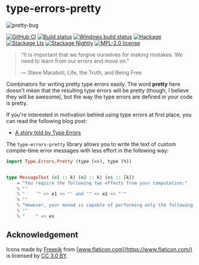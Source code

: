 # type-errors-pretty

![pretty-bug](https://user-images.githubusercontent.com/4276606/61183911-eda86300-a679-11e9-9b8e-34c129469075.png)

[![GitHub CI](https://github.com/kowainik/type-errors-pretty/workflows/CI/badge.svg)](https://github.com/kowainik/type-errors-pretty/actions)
[![Build status](https://img.shields.io/travis/com/chshersh/type-errors-pretty/main?logo=travis)](https://travis-ci.com/chshersh/type-errors-pretty)
[![Windows build status](https://ci.appveyor.com/api/projects/status/github/chshersh/type-errors-pretty?branch=main&svg=true)](https://ci.appveyor.com/project/chshersh/type-errors-pretty)
[![Hackage](https://img.shields.io/hackage/v/type-errors-pretty.svg?logo=haskell)](https://hackage.haskell.org/package/type-errors-pretty)
[![Stackage Lts](http://stackage.org/package/type-errors-pretty/badge/lts)](http://stackage.org/lts/package/type-errors-pretty)
[![Stackage Nightly](http://stackage.org/package/type-errors-pretty/badge/nightly)](http://stackage.org/nightly/package/type-errors-pretty)
[![MPL-2.0 license](https://img.shields.io/badge/license-MPL--2.0-blue.svg)](LICENSE)


> "It is important that we forgive ourselves for making mistakes. We need to learn
> from our errors and move on."
>
> ― Steve Maraboli, Life, the Truth, and Being Free

Combinators for writing pretty type errors easily. The word **pretty** here
doesn't mean that the resulting type errors will be pretty (though, I believe
they will be awesome), but the way the type errors are defined in your code is
pretty.

If you're interested in motivation behind using type errors at first place, you
can read the following blog post:

* [A story told by Type Errors](https://kodimensional.dev/type-errors)

The `type-errors-pretty` library allows you to write the text of custom
compile-time error messages with less effort in the following way:

```haskell
import Type.Errors.Pretty (type (<>), type (%))


type MessageText (e1 :: k) (e2 :: k) (es :: [k])
    = "You require the following two effects from your computation:"
    % ""
    % "    '" <> e1 <> "' and '" <> e2 <> "'"
    % ""
    % "However, your monad is capable of performing only the following effects:"
    % ""
    % "    " <> es
```

## Acknowledgement

Icons made by [Freepik](http://www.freepik.com) from [www.flaticon.com](https://www.flaticon.com/) is licensed by [CC 3.0 BY](http://creativecommons.org/licenses/by/3.0/).

